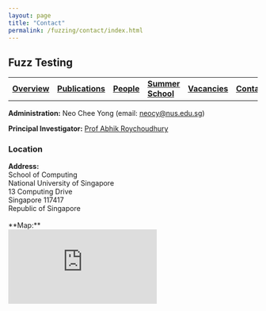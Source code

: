 ```yaml
---
layout: page
title: "Contact"
permalink: /fuzzing/contact/index.html
---
```


## Fuzz Testing

<table style="border: none">
  <tr>
    <td style="border: none"><a href="/fuzzing"><b>Overview</b></a></td>
    <td style="border: none"><a href="/fuzzing/publications"><b>Publications</b></a></td>
    <td style="border: none"><a href="/fuzzing/people"><b>People</b></a></td>
    <td style="border: none"><a href="/fuzzing/summerschool"><b>Summer School</b></a></td>
    <td style="border: none"><a href="/fuzzing/vacancies"><b>Vacancies</b></a></td>
    <td style="border: none"><a href="/fuzzing/contact"><u><b>Contact</b></u></a></td>
  </tr>
</table>

**Administration:** Neo Chee Yong (email: <neocy@nus.edu.sg>)

**Principal Investigator:** [Prof Abhik Roychoudhury](https://www.comp.nus.edu.sg/~abhik/)


### Location

<p style="margin: 0"><b>Address:</b></p>
<p style="margin: 0">School of Computing</p>
<p style="margin: 0">National University of Singapore</p>
<p style="margin: 0">13 Computing Drive</p>
<p style="margin: 0">Singapore 117417</p>
<p style="margin: 0">Republic of Singapore </p>

<br>
**Map:**
<div class="map-container">
<iframe class="responsive-iframe" src="https://www.google.com/maps/embed?pb=!1m18!1m12!1m3!1d1994.3997450933175!2d103.77269499939845!3d1.2948552080194795!2m3!1f0!2f0!3f0!3m2!1i1024!2i768!4f13.1!3m3!1m2!1s0x31da1af8c7e4e75b%3A0x436963e22924394a!2sNUS%20School%20of%20Computing!5e0!3m2!1sen!2ssg!4v1644054303097!5m2!1sen!2ssg" style="border:0;" allowfullscreen="" loading="lazy"></iframe>
</div>
